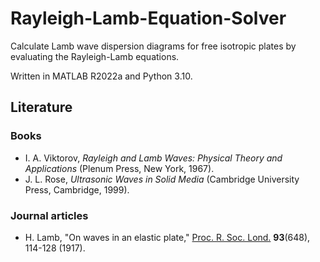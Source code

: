 # Rayleigh-Lamb-Equation-Solver
Calculate Lamb wave dispersion diagrams for free isotropic plates by evaluating the Rayleigh-Lamb equations. 

Written in MATLAB R2022a and Python 3.10.

## Literature

### Books
* I. A. Viktorov, *Rayleigh and Lamb Waves: Physical Theory and Applications* (Plenum Press, New York, 1967).
* J. L. Rose, *Ultrasonic Waves in Solid Media* (Cambridge University Press, Cambridge, 1999).

### Journal articles
* H. Lamb, "On waves in an elastic plate," [Proc. R. Soc. Lond.](https://doi.org/10.1098/rspa.1917.0008) **93**(648), 114-128 (1917).
